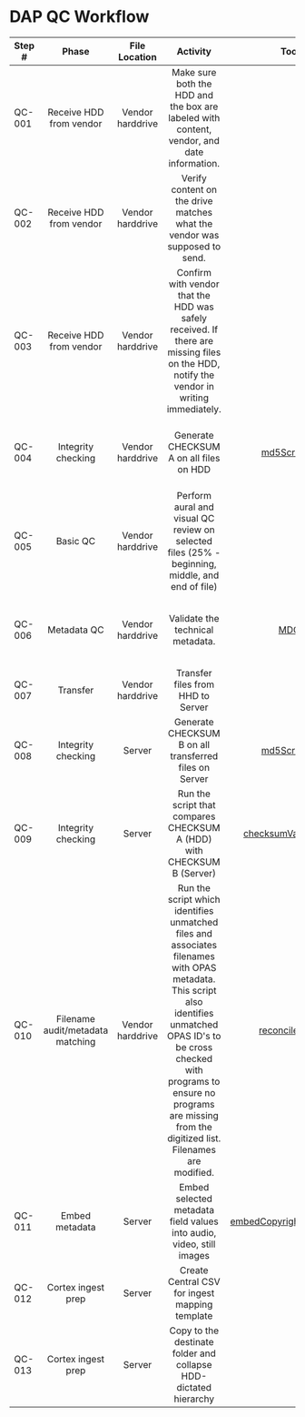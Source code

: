 # DAP QC Workflow
|Step #|Phase|File Location|Activity|Tools|Notes|
| ---- |:---:|:-----------:|:------:|:---:|:---:|
|QC-001|Receive HDD from vendor|Vendor harddrive|	Make sure both the HDD and the box are labeled with content, vendor, and date information.| |Confirm that what was expected from the vendor was received.|		
|QC-002|Receive HDD from vendor|Vendor harddrive|	Verify content on the drive matches what the vendor was supposed to send.| |Using the Statement od Work to check if there is any file missing.|		
|QC-003|Receive HDD from vendor|Vendor harddrive|	Confirm with vendor that the HDD was safely received. If there are missing files on the HDD, notify the vendor in writing immediately.| |Talk to vendor if there is any problem.|			
|QC-004|Integrity checking|Vendor harddrive|Generate CHECKSUM A on all files on HDD|[md5Scrape.py](https://github.com/CarnegieHall/quality-control/blob/master/md5Scrape.py)|All the checksum generated should be stored in a csv. file|			
|QC-005|Basic QC|Vendor harddrive|Perform aural and visual QC review on selected files (25% - beginning, middle, and end of file)||Point out all sorts of question such as the file name, date.|
|QC-006|Metadata QC|Vendor harddrive|Validate the technical metadata.|[MDQC](https://github.com/avpreserve/mdqc)|MDQC might not work very well through Exiftool|		
|QC-007|Transfer|Vendor harddrive|Transfer files from HHD to Server| | |
|QC-008|Integrity checking|Server|Generate CHECKSUM B on all transferred files on Server|[md5Scrape.py](https://github.com/CarnegieHall/quality-control/blob/master/md5Scrape.py)|Again, the checksum should be stored in another csv. file.|	
|QC-009|Integrity checking|Server|Run the script that compares CHECKSUM A (HDD) with CHECKSUM B (Server)|[checksumValidation.py](https://github.com/CarnegieHall/quality-control/blob/master/checksumValidation.py)|	|	
|QC-010|Filename audit/metadata matching|Vendor harddrive|Run the script which identifies unmatched files and associates filenames with OPAS metadata. This script also identifies unmatched OPAS ID's to be cross checked with programs to ensure no programs are missing from the digitized list. Filenames are modified.|[reconcileList.py](https://github.com/CarnegieHall/quality-control/blob/master/reconcileList.py)| |	
|QC-011|Embed metadata|Server|Embed selected metadata field values into audio, video, still images|[embedCopyrightMetadata.sh](https://github.com/CarnegieHall/quality-control/blob/master/embedCopyrightMetadata.sh)| |			
|QC-012|Cortex ingest prep|Server|Create Central CSV for ingest mapping template| | |		
|QC-013|Cortex ingest prep|Server|Copy to the destinate folder and collapse HDD-dictated hierarchy| | |			
